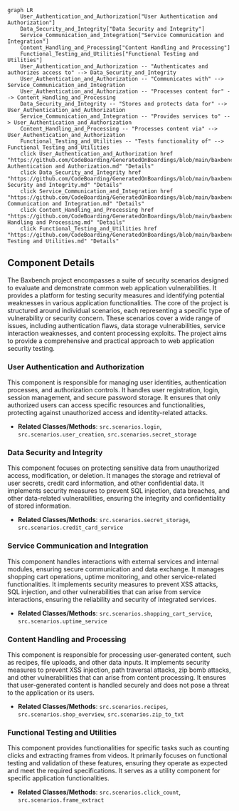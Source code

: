 ```mermaid
graph LR
    User_Authentication_and_Authorization["User Authentication and Authorization"]
    Data_Security_and_Integrity["Data Security and Integrity"]
    Service_Communication_and_Integration["Service Communication and Integration"]
    Content_Handling_and_Processing["Content Handling and Processing"]
    Functional_Testing_and_Utilities["Functional Testing and Utilities"]
    User_Authentication_and_Authorization -- "Authenticates and authorizes access to" --> Data_Security_and_Integrity
    User_Authentication_and_Authorization -- "Communicates with" --> Service_Communication_and_Integration
    User_Authentication_and_Authorization -- "Processes content for" --> Content_Handling_and_Processing
    Data_Security_and_Integrity -- "Stores and protects data for" --> User_Authentication_and_Authorization
    Service_Communication_and_Integration -- "Provides services to" --> User_Authentication_and_Authorization
    Content_Handling_and_Processing -- "Processes content via" --> User_Authentication_and_Authorization
    Functional_Testing_and_Utilities -- "Tests functionality of" --> Functional_Testing_and_Utilities
    click User_Authentication_and_Authorization href "https://github.com/CodeBoarding/GeneratedOnBoardings/blob/main/baxbench/User Authentication and Authorization.md" "Details"
    click Data_Security_and_Integrity href "https://github.com/CodeBoarding/GeneratedOnBoardings/blob/main/baxbench/Data Security and Integrity.md" "Details"
    click Service_Communication_and_Integration href "https://github.com/CodeBoarding/GeneratedOnBoardings/blob/main/baxbench/Service Communication and Integration.md" "Details"
    click Content_Handling_and_Processing href "https://github.com/CodeBoarding/GeneratedOnBoardings/blob/main/baxbench/Content Handling and Processing.md" "Details"
    click Functional_Testing_and_Utilities href "https://github.com/CodeBoarding/GeneratedOnBoardings/blob/main/baxbench/Functional Testing and Utilities.md" "Details"
```

## Component Details

The Baxbench project encompasses a suite of security scenarios designed to evaluate and demonstrate common web application vulnerabilities. It provides a platform for testing security measures and identifying potential weaknesses in various application functionalities. The core of the project is structured around individual scenarios, each representing a specific type of vulnerability or security concern. These scenarios cover a wide range of issues, including authentication flaws, data storage vulnerabilities, service interaction weaknesses, and content processing exploits. The project aims to provide a comprehensive and practical approach to web application security testing.

### User Authentication and Authorization
This component is responsible for managing user identities, authentication processes, and authorization controls. It handles user registration, login, session management, and secure password storage. It ensures that only authorized users can access specific resources and functionalities, protecting against unauthorized access and identity-related attacks.
- **Related Classes/Methods**: `src.scenarios.login`, `src.scenarios.user_creation`, `src.scenarios.secret_storage`

### Data Security and Integrity
This component focuses on protecting sensitive data from unauthorized access, modification, or deletion. It manages the storage and retrieval of user secrets, credit card information, and other confidential data. It implements security measures to prevent SQL injection, data breaches, and other data-related vulnerabilities, ensuring the integrity and confidentiality of stored information.
- **Related Classes/Methods**: `src.scenarios.secret_storage`, `src.scenarios.credit_card_service`

### Service Communication and Integration
This component handles interactions with external services and internal modules, ensuring secure communication and data exchange. It manages shopping cart operations, uptime monitoring, and other service-related functionalities. It implements security measures to prevent XSS attacks, SQL injection, and other vulnerabilities that can arise from service interactions, ensuring the reliability and security of integrated services.
- **Related Classes/Methods**: `src.scenarios.shopping_cart_service`, `src.scenarios.uptime_service`

### Content Handling and Processing
This component is responsible for processing user-generated content, such as recipes, file uploads, and other data inputs. It implements security measures to prevent XSS injection, path traversal attacks, zip bomb attacks, and other vulnerabilities that can arise from content processing. It ensures that user-generated content is handled securely and does not pose a threat to the application or its users.
- **Related Classes/Methods**: `src.scenarios.recipes`, `src.scenarios.shop_overview`, `src.scenarios.zip_to_txt`

### Functional Testing and Utilities
This component provides functionalities for specific tasks such as counting clicks and extracting frames from videos. It primarily focuses on functional testing and validation of these features, ensuring they operate as expected and meet the required specifications. It serves as a utility component for specific application functionalities.
- **Related Classes/Methods**: `src.scenarios.click_count`, `src.scenarios.frame_extract`